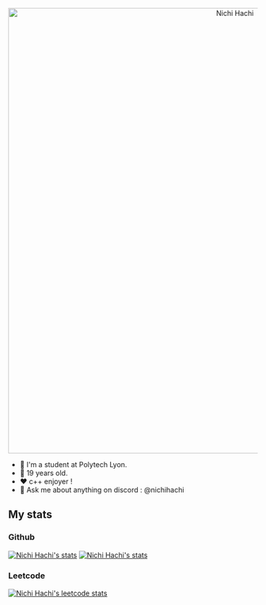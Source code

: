 <p align=center>
<a href="https://github.com/nichihachi/"><img align="center" src="https://media.discordapp.net/attachments/1079180981971472394/1156382666015395982/NichiHachi.gif?ex=6514c4c8&is=65137348&hm=2d134a62335f00d23e0a40f0d2338b2421e22cbdb5aa3bd135df79ee23f40900&" alt="Nichi Hachi" style="width: 900px; height: auto;"/></a>
</p>

- 🦁 I'm a student at Polytech Lyon.
- 📅 19 years old.
- ❤️ c++ enjoyer !
- 💬 Ask me about anything on discord : @nichihachi
  
## My stats
### Github
<a href="https://github.com/nichihachi/"><img align="center" src="https://github-readme-stats.vercel.app/api?username=NichiHachi&show_icons=true&theme=tokyonight&hide=issues" alt="Nichi Hachi's stats" /></a>
<a href="https://github.com/nichihachi/"><img align="center" src="https://github-readme-stats.vercel.app/api/top-langs/?username=NichiHachi&langs_count=4&theme=tokyonight" alt="Nichi Hachi's stats"/></a>

### Leetcode
<a href="https://leetcode.com/NichiHachi/"><img src="https://leetcode-stats-six.vercel.app/?username=NichiHachi&theme=dark" alt="Nichi Hachi's leetcode stats">
